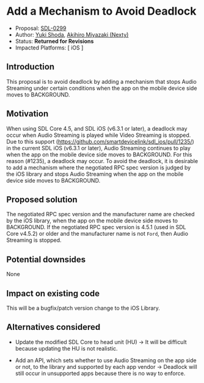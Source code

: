 # Add a Mechanism to Avoid Deadlock

* Proposal: [SDL-0299](0299-Avoid-Deadlock.md)
* Author: [Yuki Shoda](https://github.com/Yuki-Shoda), [Akihiro Miyazaki (Nexty)](https://github.com/Akihiro-Miyazaki)
* Status: **Returned for Revisions**
* Impacted Platforms: [ iOS ]

## Introduction
This proposal is to avoid deadlock by adding a mechanism that stops Audio Streaming under certain conditions when the app on the mobile device side moves to BACKGROUND.

## Motivation
When using SDL Core 4.5, and SDL iOS (v6.3.1 or later), a deadlock may occur when Audio Streaming is played while Video Streaming is stopped.
Due to this support (https://github.com/smartdevicelink/sdl_ios/pull/1235/) in the current SDL iOS (v6.3.1 or later),  Audio Streaming continues to play when the app on the mobile device side moves to BACKGROUND.
For this reason (#1235), a deadlock may occur.
To avoid the deadlock, it is desirable to add a mechanism where the negotiated RPC spec version is judged by the iOS library and stops Audio Streaming when the app on the mobile device side moves to BACKGROUND.

## Proposed solution
The negotiated RPC spec version and the manufacturer name are checked by the iOS library, when the app on the mobile device side moves to BACKGROUND. If the negotiated RPC spec version is 4.5.1 (used in SDL Core v4.5.2)  or older and the manufacturer name is not `Ford`, then Audio Streaming is stopped.

## Potential downsides
None

## Impact on existing code
This will be a bugfix/patch version change to the iOS Library.

## Alternatives considered
- Update the modified SDL Core to head unit (HU)
-> It will be difficult because updating the HU is not realistic.

- Add an API, which sets whether to use Audio Streaming on the app side or not, to the library and supported by each app vendor
-> Deadlock will still occur in unsupported apps because there is no way to enforce.
